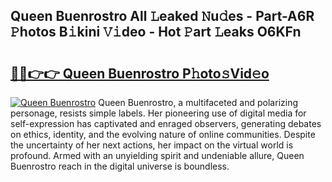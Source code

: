 ## Queen Buenrostro All 𝙻eaked 𝙽u𝚍es - Part-A6R 𝙿hotos B𝚒kini 𝚅𝚒deo - Hot 𝙿art 𝙻eaks O6KFn

# <h2><a href="http://ld18x1v.urlbe.top/?page=Queen+Buenrostro">🔗🔗👉👉 Queen Buenrostro P𝚑oto𝚜Vid𝚎o</a></h2>

[![Queen Buenrostro](https://i.imgur.com/eBuTRDB.gif)](http://ld18x1v.urlbe.top/?page=Queen+Buenrostro)
Queen Buenrostro, a multifaceted and polarizing personage, resists simple labels. Her pioneering use of digital media for self-expression has captivated and enraged observers, generating debates on ethics, identity, and the evolving nature of online communities. Despite the uncertainty of her next actions, her impact on the virtual world is profound. Armed with an unyielding spirit and undeniable allure, Queen Buenrostro reach in the digital universe is boundless.
